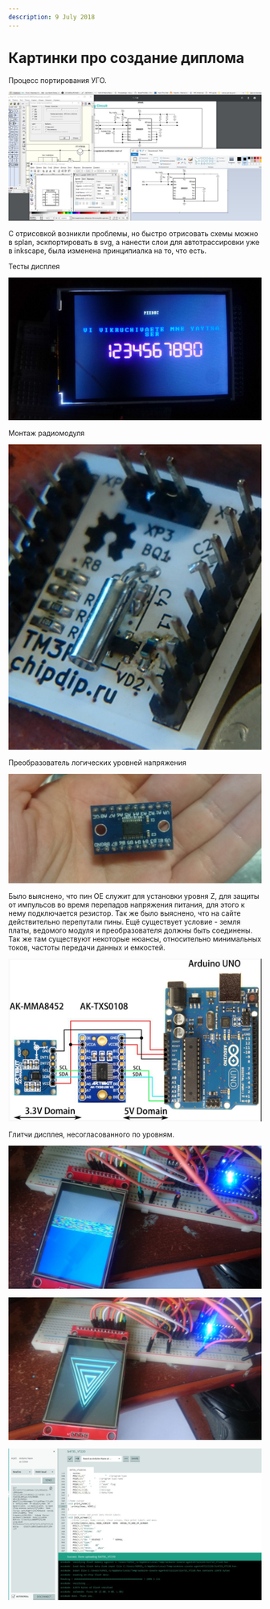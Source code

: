 ```yaml
---
description: 9 July 2018
---
```


# Картинки про создание диплома

Процесс портирования УГО.

![](<../../.gitbook/assets/image (29).png>)

C отрисовкой возникли проблемы, но быстро отрисовать схемы можно в splan, эскпортировать в svg, а нанести слои для автотрассировки уже в inkscape, была изменена принципиалка на то, что есть.

Тесты дисплея

![](<../../.gitbook/assets/image (18).png>)

Монтаж радиомодуля

![](<../../.gitbook/assets/image (19).png>)

Преобразователь логических уровней напряжения

![](<../../.gitbook/assets/image (31).png>)

Было выяснено, что пин OE служит для установки уровня Z, для защиты от импульсов во время перепадов напряжения питания, для этого к нему подключается резистор. Так же было выяснено, что на сайте действительно перепутали пины. Ещё существует условие - земля платы, ведомого модуля и преобразователя должны быть соединены. Так же там существуют некоторые нюансы, относительно минимальных токов, частоты передачи данных и емкостей.

![Если на плате нет резистора, то нужно выкидывать OE на минимальный уровень вх напр.](<../../.gitbook/assets/image (40).png>)

Глитчи дисплея, несогласованного по уровням.

![](<../../.gitbook/assets/image (21).png>)

![вход логики 3.3, а вход питания 5, когда нет перемычки](<../../.gitbook/assets/image (6).png>)

![](<../../.gitbook/assets/image (22).png>)

